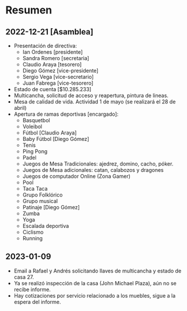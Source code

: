 # Resumen
## 2022-12-21 [Asamblea]
- Presentación de directiva:
  - Ian Ordenes [presidente]
  - Sandra Romero [secretaria]
  - Claudio Araya [tesorero]
  - Diego Gómez [vice-presidente]
  - Sergio Vega [vice-secretario]
  - Juan Fabrega [vice-tesorero]
- Estado de cuenta [$10.285.233]
- Multicancha, solicitud de acceso y reapertura, pintura de lineas.
- Mesa de calidad de vida. Actividad 1 de mayo (se realizará el 28 de abril)
- Apertura de ramas deportivas [encargado]:
  - Basquetbol
  - Voleibol
  - Fútbol [Claudio Araya]
  - Baby Fútbol [Diego Gómez]
  - Tenis
  - Ping Pong
  - Padel
  - Juegos de Mesa Tradicionales: ajedrez, domino, cacho, póker.
  - Juegos de Mesa adicionales: catan, calabozos y dragones
  - Juegos de computador Online (Zona Gamer)
  - Pool
  - Taca Taca
  - Grupo Folklórico
  - Grupo musical
  - Patinaje [Diego Gómez]
  - Zumba
  - Yoga
  - Escalada deportiva
  - Ciclismo
  - Running

## 2023-01-09
- Email a Rafael y Andrés solicitando llaves de multicancha y estado de casa 27.
- Ya se realizó inspección de la casa (John Michael Plaza), aún no se recibe informe.
- Hay cotizaciones por servicio relacionado a los muebles, sigue a la espera del informe.

